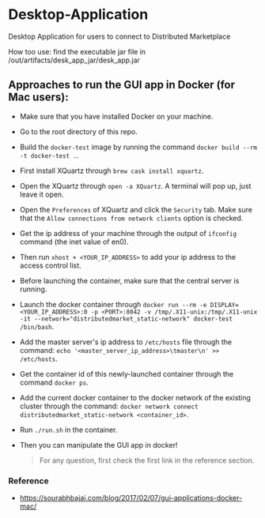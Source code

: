 # Desktop-Application
Desktop Application for users to connect to Distributed Marketplace

How too use: find the executable jar file in /out/artifacts/desk_app_jar/desk_app.jar



## Approaches to run the GUI app in Docker (for Mac users):

* Make sure that you have installed Docker on your machine.

* Go to the root directory of this repo.

* Build the `docker-test` image by running the command `docker build --rm -t docker-test .`.

* First install XQuartz through `brew cask install xquartz`.

* Open the XQuartz through `open -a XQuartz`. A terminal will pop up, just leave it open.

* Open the `Preferences` of XQuartz and click the `Security` tab. Make sure that the `Allow connections from network clients` option is checked. 

* Get the ip address of your machine through the output of `ifconfig` command (the inet value of en0).

* Then run `xhost + <YOUR_IP_ADDRESS>` to add your ip address to the access control list.

* Before launching the container, make sure that the central server is running.

* Launch the docker container through `docker run --rm -e DISPLAY=<YOUR_IP_ADDRESS>:0 -p <PORT>:8042 -v /tmp/.X11-unix:/tmp/.X11-unix -it --network="distributedmarket_static-network" docker-test /bin/bash`.

* Add the master server's ip address to `/etc/hosts` file through the command: `echo '<master_server_ip_address>\tmaster\n' >> /etc/hosts`.

* Get the container id of this newly-launched container through the command `docker ps`.

* Add the current docker container to the docker network of the existing cluster through the command: `docker network connect distributedmarket_static-network <container_id>`.

* Run `./run.sh` in the container.

* Then you can manipulate the GUI app in docker!

  > For any question, first check the first link in the reference section.


### Reference 

* https://sourabhbajaj.com/blog/2017/02/07/gui-applications-docker-mac/